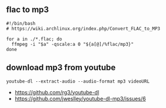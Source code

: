 ## flac to mp3

```
#!/bin/bash
# https://wiki.archlinux.org/index.php/Convert_FLAC_to_MP3

for a in ./*.flac; do
  ffmpeg -i "$a" -qscale:a 0 "${a[@]/%flac/mp3}"
done
```

## download mp3 from youtube

`youtube-dl --extract-audio --audio-format mp3 videoURL`

- https://github.com/rg3/youtube-dl
- https://github.com/jweslley/youtube-dl-mp3/issues/6
